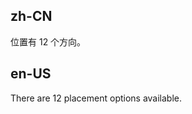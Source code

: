 ## zh-CN

位置有 12 个方向。

## en-US

There are 12 placement options available.

<style>
#components-tooltip-demo-placement .ant-btn {
  margin-left: 0;
  margin-right: 8px;
  margin-bottom: 8px;
  width: 70px;
  text-align: center;
  padding: 0;
}
#components-tooltip-demo-placement .ant-btn {
  margin-left: 8px;
  margin-right: 0;
}
</style>
